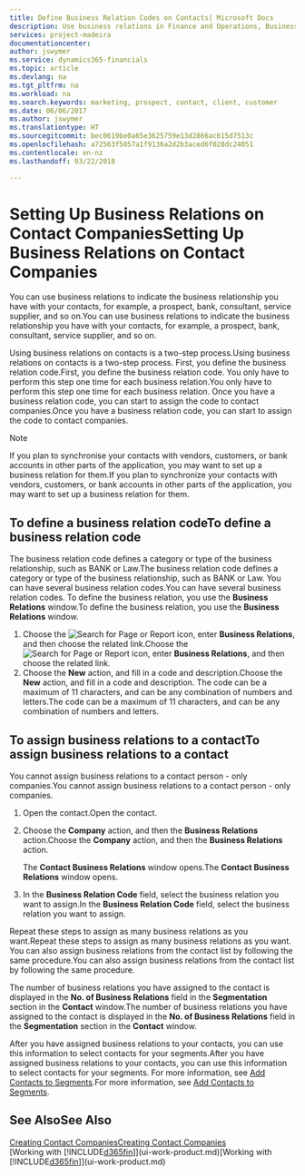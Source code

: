 ```yaml
---
title: Define Business Relation Codes on Contacts| Microsoft Docs
description: Use business relations in Finance and Operations, Business edition to help with marketing and to indicate the business relationship you have with your  prospects, clients, and customers, for example, a bank or service supplier.
services: project-madeira
documentationcenter: 
author: jswymer
ms.service: dynamics365-financials
ms.topic: article
ms.devlang: na
ms.tgt_pltfrm: na
ms.workload: na
ms.search.keywords: marketing, prospect, contact, client, customer
ms.date: 06/06/2017
ms.author: jswymer
ms.translationtype: HT
ms.sourcegitcommit: bec0619be0a65e3625759e13d2866ac615d7513c
ms.openlocfilehash: a72563f5057a1f9136a2d2b3aced6f028dc24051
ms.contentlocale: en-nz
ms.lasthandoff: 03/22/2018

---
```

# <a name="setting-up-business-relations-on-contact-companies"></a><span data-ttu-id="3d41d-103">Setting Up Business Relations on Contact Companies</span><span class="sxs-lookup"><span data-stu-id="3d41d-103">Setting Up Business Relations on Contact Companies</span></span>
<span data-ttu-id="3d41d-104">You can use business relations to indicate the business relationship you have with your contacts, for example, a prospect, bank, consultant, service supplier, and so on.</span><span class="sxs-lookup"><span data-stu-id="3d41d-104">You can use business relations to indicate the business relationship you have with your contacts, for example, a prospect, bank, consultant, service supplier, and so on.</span></span>

<span data-ttu-id="3d41d-105">Using business relations on contacts is a two-step process.</span><span class="sxs-lookup"><span data-stu-id="3d41d-105">Using business relations on contacts is a two-step process.</span></span> <span data-ttu-id="3d41d-106">First, you define the business relation code.</span><span class="sxs-lookup"><span data-stu-id="3d41d-106">First, you define the business relation code.</span></span> <span data-ttu-id="3d41d-107">You only have to perform this step one time for each business relation.</span><span class="sxs-lookup"><span data-stu-id="3d41d-107">You only have to perform this step one time for each business relation.</span></span> <span data-ttu-id="3d41d-108">Once you have a business relation code, you can start to assign the code to contact companies.</span><span class="sxs-lookup"><span data-stu-id="3d41d-108">Once you have a business relation code, you can start to assign the code to contact companies.</span></span>

> [!NOTE]  
>   <span data-ttu-id="3d41d-109">If you plan to synchronise your contacts with vendors, customers, or bank accounts in other parts of the application, you may want to set up a business relation for them.</span><span class="sxs-lookup"><span data-stu-id="3d41d-109">If you plan to synchronize your contacts with vendors, customers, or bank accounts in other parts of the application, you may want to set up a business relation for them.</span></span>

## <a name="to-define-a-business-relation-code"></a><span data-ttu-id="3d41d-110">To define a business relation code</span><span class="sxs-lookup"><span data-stu-id="3d41d-110">To define a business relation code</span></span>
<span data-ttu-id="3d41d-111">The business relation code defines a category or type of the business relationship, such as BANK or Law.</span><span class="sxs-lookup"><span data-stu-id="3d41d-111">The business relation code defines a category or type of the business relationship, such as BANK or Law.</span></span> <span data-ttu-id="3d41d-112">You can have several business relation codes.</span><span class="sxs-lookup"><span data-stu-id="3d41d-112">You can have several business relation codes.</span></span> <span data-ttu-id="3d41d-113">To define the business relation, you use the **Business Relations** window.</span><span class="sxs-lookup"><span data-stu-id="3d41d-113">To define the business relation, you use the **Business Relations** window.</span></span>

1. <span data-ttu-id="3d41d-114">Choose the ![Search for Page or Report](media/ui-search/search_small.png "Search for Page or Report icon") icon, enter **Business Relations**, and then choose the related link.</span><span class="sxs-lookup"><span data-stu-id="3d41d-114">Choose the ![Search for Page or Report](media/ui-search/search_small.png "Search for Page or Report icon") icon, enter **Business Relations**, and then choose the related link.</span></span>
2. <span data-ttu-id="3d41d-115">Choose the **New** action, and fill in a code and description.</span><span class="sxs-lookup"><span data-stu-id="3d41d-115">Choose the **New** action, and fill in a code and description.</span></span> <span data-ttu-id="3d41d-116">The code can be a maximum of 11 characters, and can be any combination of numbers and letters.</span><span class="sxs-lookup"><span data-stu-id="3d41d-116">The code can be a maximum of 11 characters, and can be any combination of numbers and letters.</span></span>

## <a name="AssignBusRelContact"></a> <span data-ttu-id="3d41d-117">To assign business relations to a contact</span><span class="sxs-lookup"><span data-stu-id="3d41d-117">To assign business relations to a contact</span></span>
<span data-ttu-id="3d41d-118">You cannot assign business relations to a contact person - only companies.</span><span class="sxs-lookup"><span data-stu-id="3d41d-118">You cannot assign business relations to a contact person - only companies.</span></span>

1. <span data-ttu-id="3d41d-119">Open the contact.</span><span class="sxs-lookup"><span data-stu-id="3d41d-119">Open the contact.</span></span>
2. <span data-ttu-id="3d41d-120">Choose the **Company** action, and then the **Business Relations** action.</span><span class="sxs-lookup"><span data-stu-id="3d41d-120">Choose the **Company** action, and then the **Business Relations** action.</span></span>

    <span data-ttu-id="3d41d-121">The **Contact Business Relations** window opens.</span><span class="sxs-lookup"><span data-stu-id="3d41d-121">The **Contact Business Relations** window opens.</span></span>
3. <span data-ttu-id="3d41d-122">In the **Business Relation Code** field, select the business relation you want to assign.</span><span class="sxs-lookup"><span data-stu-id="3d41d-122">In the **Business Relation Code** field, select the business relation you want to assign.</span></span>

<span data-ttu-id="3d41d-123">Repeat these steps to assign as many business relations as you want.</span><span class="sxs-lookup"><span data-stu-id="3d41d-123">Repeat these steps to assign as many business relations as you want.</span></span> <span data-ttu-id="3d41d-124">You can also assign business relations from the contact list by following the same procedure.</span><span class="sxs-lookup"><span data-stu-id="3d41d-124">You can also assign business relations from the contact list by following the same procedure.</span></span>

<span data-ttu-id="3d41d-125">The number of business relations you have assigned to the contact is displayed in the **No. of Business Relations** field in the **Segmentation** section in the **Contact** window.</span><span class="sxs-lookup"><span data-stu-id="3d41d-125">The number of business relations you have assigned to the contact is displayed in the **No. of Business Relations** field in the **Segmentation** section in the **Contact** window.</span></span>

<span data-ttu-id="3d41d-126">After you have assigned business relations to your contacts, you can use this information to select contacts for your segments.</span><span class="sxs-lookup"><span data-stu-id="3d41d-126">After you have assigned business relations to your contacts, you can use this information to select contacts for your segments.</span></span> <span data-ttu-id="3d41d-127">For more information, see [Add Contacts to Segments](marketing-add-contact-segment.md).</span><span class="sxs-lookup"><span data-stu-id="3d41d-127">For more information, see [Add Contacts to Segments](marketing-add-contact-segment.md).</span></span>

## <a name="see-also"></a><span data-ttu-id="3d41d-128">See Also</span><span class="sxs-lookup"><span data-stu-id="3d41d-128">See Also</span></span>
[<span data-ttu-id="3d41d-129">Creating Contact Companies</span><span class="sxs-lookup"><span data-stu-id="3d41d-129">Creating Contact Companies</span></span>](marketing-create-contact-companies.md)  
<span data-ttu-id="3d41d-130">[Working with [!INCLUDE[d365fin](includes/d365fin_md.md)]](ui-work-product.md)</span><span class="sxs-lookup"><span data-stu-id="3d41d-130">[Working with [!INCLUDE[d365fin](includes/d365fin_md.md)]](ui-work-product.md)</span></span>


